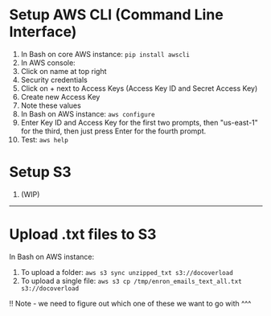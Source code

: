 # Setup AWS CLI (Command Line Interface)

1. In Bash on core AWS instance: `pip install awscli`
2. In AWS console:
  1.	Click on name at top right
  2.	Security credentials
  3.	Click on + next to Access Keys (Access Key ID and Secret Access Key)
  4.	Create new Access Key
  5.	Note these values
3. In Bash on AWS instance: `aws configure`
4. Enter Key ID and Access Key for the first two prompts, then "us-east-1" for the third, then just press Enter for the fourth prompt.
5. Test: `aws help`

# Setup S3
1. (WIP)
--------------------------------------------

# Upload .txt files to S3
In Bash on AWS instance:

1. To upload a folder:  `aws s3 sync unzipped_txt s3://docoverload`
2. To upload a single file: `aws s3 cp /tmp/enron_emails_text_all.txt s3://docoverload`

!! Note - we need to figure out which one of these we want to go with ^^^

